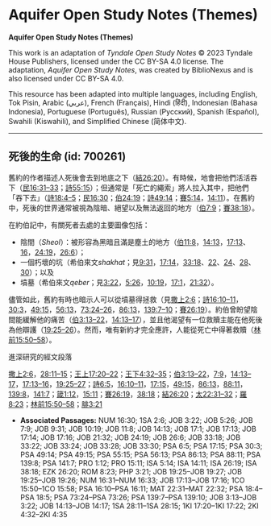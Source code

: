 # Aquifer Open Study Notes (Themes)

**Aquifer Open Study Notes (Themes)**

This work is an adaptation of *Tyndale Open Study Notes* © 2023 Tyndale House Publishers, licensed under the CC BY\-SA 4\.0 license. The adaptation, *Aquifer Open Study Notes*, was created by BiblioNexus and is also licensed under CC BY\-SA 4\.0\.

This resource has been adapted into multiple languages, including English, Tok Pisin, Arabic (عربي), French (Français), Hindi (हिंदी), Indonesian (Bahasa Indonesia), Portuguese (Português), Russian (Русский), Spanish (Español), Swahili (Kiswahili), and Simplified Chinese (简体中文).



--------------------------------

## 死後的生命 (id: 700261)

舊約的作者描述人死後會去到地底之下（[結26:20](https://ref.ly/Ezek26:20)）。有時候，地會把他們活活吞下（[民16:31–33](https://ref.ly/Num16:31-Num16:33)；[詩55:15](https://ref.ly/Ps55:15)）；但通常是「死亡的繩索」將人拉入其中，把他們「吞下去」（[詩18:4–5](https://ref.ly/Ps18:4-Ps18:5)；[民16:30](https://ref.ly/Num16:30)；[伯24:19](https://ref.ly/Job24:19)；[詩49:14](https://ref.ly/Ps49:14)；[賽5:14](https://ref.ly/Isa5:14)，[14:11](https://ref.ly/Isa14:11)）。在舊約中，死後的世界通常被視為陰暗、絕望以及無法返回的地方（[伯7:9](https://ref.ly/Job7:9)；[賽38:18](https://ref.ly/Isa38:18)）。

在約伯記中，有關死者去處的主要圖像包括：

* 陰間（*Sheol*）：被形容為黑暗且滿是塵土的地方（[伯11:8](https://ref.ly/Job11:8)，[14:13](https://ref.ly/Job14:13)，[17:13](https://ref.ly/Job17:13)、[16](https://ref.ly/Job17:16)，[24:19](https://ref.ly/Job24:19)，[26:6](https://ref.ly/Job26:6)）；
* 一個朽壞的坑（希伯來文*shakhat*；見[9:31](https://ref.ly/Job9:31)，[17:14](https://ref.ly/Job17:14)，[33:18](https://ref.ly/Job33:18)、[22](https://ref.ly/Job33:22)、[24](https://ref.ly/Job33:24)、[28](https://ref.ly/Job33:28)、[30](https://ref.ly/Job33:30)）；以及
* 墳墓（希伯來文*qeber*；見[3:22](https://ref.ly/Job3:22)，[5:26](https://ref.ly/Job5:26)，[10:19](https://ref.ly/Job10:19)，[17:1](https://ref.ly/Job17:1)，[21:32](https://ref.ly/Job21:32)）。

儘管如此，舊約有時也暗示人可以從墳墓得拯救（見[撒上2:6](https://ref.ly/1Sam2:6)；[詩16:10–11](https://ref.ly/Ps16:10-Ps16:11)，[30:3](https://ref.ly/Ps30:3)，[49:15](https://ref.ly/Ps49:15)，[56:13](https://ref.ly/Ps56:13)，[73:24–26](https://ref.ly/Ps73:24-Ps73:26)，[86:13](https://ref.ly/Ps86:13)，[139:7–10](https://ref.ly/Ps139:7-Ps139:10)；[賽26:19](https://ref.ly/Isa26:19)）。約伯曾盼望陰間能緩解他的痛苦（[伯3:13–22](https://ref.ly/Job3:13-Job3:22)，[14:13–17](https://ref.ly/Job14:13-Job14:17)），並且他渴望有一位救贖主能在他死後為他辯護（[19:25–26](https://ref.ly/Job19:25-Job19:26)）。然而，唯有新約才完全應許，人能從死亡中得著救贖（[林前15:50–58](https://ref.ly/1Cor15:50-1Cor15:58)）。

進深研究的經文段落

[撒上2:6](https://ref.ly/1Sam2:6)，[28:11–15](https://ref.ly/1Sam28:11-1Sam28:15)；[王上17:20–22](https://ref.ly/1Kgs17:20-1Kgs17:22)；[王下4:32–35](https://ref.ly/2Kgs4:32-2Kgs4:35)；[伯3:13–22](https://ref.ly/Job3:13-Job3:22)，[7:9](https://ref.ly/Job7:9)，[14:13–17](https://ref.ly/Job14:13-Job14:17)，[17:13–16](https://ref.ly/Job17:13-Job17:16)，[19:25–27](https://ref.ly/Job19:25-Job19:27)；[詩6:5](https://ref.ly/Ps6:5)，[16:10–11](https://ref.ly/Ps16:10-Ps16:11)，[17:15](https://ref.ly/Ps17:15)，[49:15](https://ref.ly/Ps49:15)，[86:13](https://ref.ly/Ps86:13)，[88:11](https://ref.ly/Ps88:11)，[139:8](https://ref.ly/Ps139:8)，[141:7](https://ref.ly/Ps141:7)；[箴1:12](https://ref.ly/Prov1:12)，[15:11](https://ref.ly/Prov15:11)；[賽26:19](https://ref.ly/Isa26:19)，[38:18](https://ref.ly/Isa38:18)；[結26:20](https://ref.ly/Ezek26:20)；[太22:31–32](https://ref.ly/Matt22:31-Matt22:32)；[羅8:23](https://ref.ly/Rom8:23)；[林前15:50–58](https://ref.ly/1Cor15:50-1Cor15:58)；[腓3:21](https://ref.ly/Phil3:21)

* **Associated Passages:** NUM 16:30; 1SA 2:6; JOB 3:22; JOB 5:26; JOB 7:9; JOB 9:31; JOB 10:19; JOB 11:8; JOB 14:13; JOB 17:1; JOB 17:13; JOB 17:14; JOB 17:16; JOB 21:32; JOB 24:19; JOB 26:6; JOB 33:18; JOB 33:22; JOB 33:24; JOB 33:28; JOB 33:30; PSA 6:5; PSA 17:15; PSA 30:3; PSA 49:14; PSA 49:15; PSA 55:15; PSA 56:13; PSA 86:13; PSA 88:11; PSA 139:8; PSA 141:7; PRO 1:12; PRO 15:11; ISA 5:14; ISA 14:11; ISA 26:19; ISA 38:18; EZK 26:20; ROM 8:23; PHP 3:21; JOB 19:25–JOB 19:27; JOB 19:25–JOB 19:26; NUM 16:31–NUM 16:33; JOB 17:13–JOB 17:16; 1CO 15:50–1CO 15:58; PSA 16:10–PSA 16:11; MAT 22:31–MAT 22:32; PSA 18:4–PSA 18:5; PSA 73:24–PSA 73:26; PSA 139:7–PSA 139:10; JOB 3:13–JOB 3:22; JOB 14:13–JOB 14:17; 1SA 28:11–1SA 28:15; 1KI 17:20–1KI 17:22; 2KI 4:32–2KI 4:35

